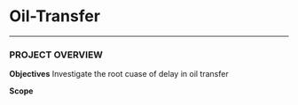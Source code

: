 # Oil-Transfer
---
### PROJECT OVERVIEW
**Objectives**
Investigate the root cuase of delay in oil transfer

**Scope**
